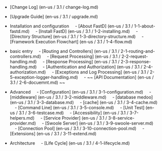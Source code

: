 - [Change Log] (en-us / 3.1 / change-log.md)
- [Upgrade Guide] (en-us / 3.1 / upgrade.md)

- Installation and configuration
    - [About FastD] (en-us / 3.1 / 1-1-about-fastd.md)
    - [Install FastD] (en-us / 3.1 / 1-2-installing.md)
    - [Directory Structure] (en-us / 3.1 / 1-3-directory-structure.md)
    - [Framework Execution Flowchart] (en-us / 3.1 / 1-4-flow.md)

- basic entry
    - [Routing and Controllers] (en-us / 3.1 / 2-1-routing-and-controllers.md)
    - [Request Processing] (en-us / 3.1 / 2-2-request-handling.md)
    - [Response Processing] (en-us / 3.1 / 2-3-response-handling.md)
    - [Authentication and Authorization] (en-us / 3.1 / 2-4-authorization.md)
    - [Exceptions and Log Processing] (en-us / 3.1 / 2-5-exception-logger-handling.md)
    - ~~ [API Documentation] (en-us / 3.1 / 2-6-docuemnt.md) ~~

- Advanced
    - [Configuration] (en-us / 3.1 / 3-1-configuration.md)
    - [middleware] (en-us / 3.1 / 3-2-middleware.md)
    - [database medoo] (en-us / 3.1 / 3-3-database.md)
    - [cache] (en-us / 3.1 / 3-4-cache.md)
    - [Command Line] (en-us / 3.1 / 3-5-console.md)
    - [Unit Test] (en-us / 3.1 / 3-6-testcase.md)
    - [Accessibility] (en-us / 3.1 / 3-7-helpers.md)
    - [Service Provider] (en-us / 3.1 / 3-8-service-provider.md)
    - [Swoole Server] (en-us / 3.1 / 3-9-swoole-server.md)
    - [Connection Pool] (en-us / 3.1 / 3-10-connection-pool.md)
    - [Extensions] (en-us / 3.1 / 3-11-extend.md)

- Architecture
    - [Life Cycle] (en-us / 3.1 / 4-1-lifecycle.md)